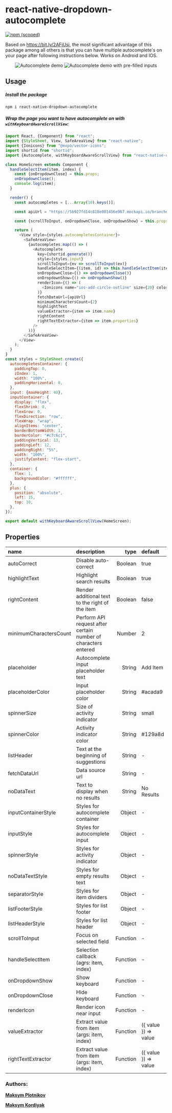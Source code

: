 # react-native-dropdown-autocomplete

[![npm (scoped)](https://img.shields.io/badge/npm-v1.0.0-blue.svg)](https://www.npmjs.com/package/react-native-dropdown-autocomplete)

Based on https://bit.ly/2AFjUsj, the most significant advantage of this package among all others is that you can have multiple autocomplete's on your page after following instructions below. Works on Android and IOS.
<p align="center">
<img src="https://media.giphy.com/media/AS6Ts8m31qVFNpVHUZ/giphy.gif" alt="Autocomplete demo">
<img src="https://media.giphy.com/media/3qs6aVPvVVCBkty3v5/giphy.gif" alt="Autocomplete demo with pre-filled inputs">
</p>

## Usage

##### Install the package
```
npm i react-native-dropdown-autocomplete
```

##### Wrap the page you want to have autocomplete on with ```withKeyboardAwareScrollView```:

```javascript
import React, {Component} from "react";
import {StyleSheet, View, SafeAreaView} from "react-native";
import {Ionicons} from "@expo/vector-icons";
import shortid from "shortid";
import {Autocomplete, withKeyboardAwareScrollView} from "react-native-dropdown-autocomplete";

class HomeScreen extends Component {
  handleSelectItem(item, index) {
    const {onDropdownClose} = this.props;
    onDropdownClose();
    console.log(item);
  }

  render() {
    const autocompletes = [...Array(10).keys()];

    const apiUrl = "https://5b927fd14c818e001456e967.mockapi.io/branches";

    const {scrollToInput, onDropdownClose, onDropdownShow} = this.props;

    return (
      <View style={styles.autocompletesContainer}>
        <SafeAreaView>
          {autocompletes.map(() => (
            <Autocomplete
              key={shortid.generate()}
              style={styles.input}
              scrollToInput={ev => scrollToInput(ev)}
              handleSelectItem={(item, id) => this.handleSelectItem(item, id)}
              onDropdownClose={() => onDropdownClose()}
              onDropdownShow={() => onDropdownShow()}
              renderIcon={() => (
                <Ionicons name="ios-add-circle-outline" size={20} color="#c7c6c1" style={styles.plus} />
              )}
              fetchDataUrl={apiUrl}
              minimumCharactersCount={2}
              highlightText
              valueExtractor={item => item.name}
              rightContent
              rightTextExtractor={item => item.properties}
            />
          ))}
        </SafeAreaView>
      </View>
    );
  }
}
const styles = StyleSheet.create({
  autocompletesContainer: {
    paddingTop: 0,
    zIndex: 1,
    width: "100%",
    paddingHorizontal: 8,
  },
  input: {maxHeight: 40},
  inputContainer: {
    display: "flex",
    flexShrink: 0,
    flexGrow: 0,
    flexDirection: "row",
    flexWrap: "wrap",
    alignItems: "center",
    borderBottomWidth: 1,
    borderColor: "#c7c6c1",
    paddingVertical: 13,
    paddingLeft: 12,
    paddingRight: "5%",
    width: "100%",
    justifyContent: "flex-start",
  },
  container: {
    flex: 1,
    backgroundColor: "#ffffff",
  },
  plus: {
    position: "absolute",
    left: 15,
    top: 10,
  },
});

export default withKeyboardAwareScrollView(HomeScreen);
```

## Properties

 name              | description                                   | type     | default
:----------------- |:--------------------------------------------- | --------:|:------------------
 autoCorrect       | Disable auto-correct                          |  Boolean | true
 highlightText     | Highlight search results                      |  Boolean | true
 rightContent      | Render additional text to the right of the item |  Boolean | false
 minimumCharactersCount  | Perform API request after certain number of characters entered       |   Number | 2
 placeholder       | Autocomplete input placeholder text           |   String | Add Item
 placeholderColor  | Input placeholder color                       |   String | #acada9
 spinnerSize       | Size of activity indicator                    |   String | small
 spinnerColor      | Activity indicator color                      |   String | #129a8d
 listHeader        | Text at the beginning of suggestions          |   String | -
 fetchDataUrl      | Data source url                               |   String | -
 noDataText        | Text to display when no results               |   String | No Results
 inputContainerStyle | Styles for autocomplete container           |   Object | -
 inputStyle        | Styles for autocomplete input                 |   Object | -
 spinnerStyle      | Styles for activity indicator                 |   Object | -
 noDataTextStyle   | Styles for empty results text                 |   Object | -
 separatorStyle    | Styles for item dividers                      |   Object | -
 listFooterStyle   | Styles for list footer                        |   Object | -
 listHeaderStyle   | Styles for list header                        |   Object | -
 scrollToInput     | Focus on selected field                       | Function | -
 handleSelectItem  | Selection callback (agrs: item, index)        | Function | -
 onDropdownShow    | Show keyboard                                 | Function | -
 onDropdownClose   | Hide  keyboard                                | Function | -
 renderIcon        | Render icon near input                        | Function | -
 valueExtractor    | Extract value from item (args: item, index)   | Function | ({ value }) => value
 rightTextExtractor   | Extract value from item (args: item, index)   | Function | ({ value }) => value

### Authors:

 **[Maksym Plotnikov](https://github.com/maksym-plotnikov)**
 
 **[Maksym Kordiyak](https://github.com/maxkordiyak)**